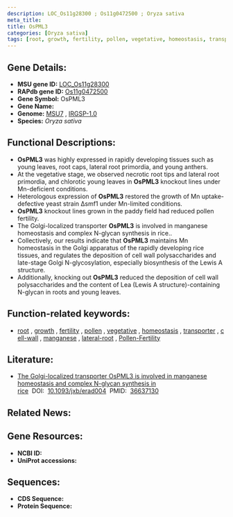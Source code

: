 ```yaml
---
description: LOC_Os11g28300 ; Os11g0472500 ; Oryza sativa
meta_title:
title: OsPML3
categories: [Oryza sativa]
tags: [root, growth, fertility, pollen, vegetative, homeostasis, transporter, cell wall, manganese, lateral root, Pollen Fertility]
---
```


## Gene Details:
- **MSU gene ID:** [LOC_Os11g28300](http://rice.uga.edu/cgi-bin/ORF_infopage.cgi?orf=LOC_Os11g28300)  
- **RAPdb gene ID:** [Os11g0472500](https://rapdb.dna.affrc.go.jp/locus/?name=Os11g0472500)  
- **Gene Symbol:** OsPML3
- **Gene Name:**
- **Genome:**  [MSU7](http://rice.uga.edu/)&nbsp;,&nbsp;[IRGSP-1.0](https://rapdb.dna.affrc.go.jp/download/irgsp1.html)
- **Species:** *Oryza sativa*

## Functional Descriptions:
   - **OsPML3** was highly expressed in rapidly developing tissues such as young leaves, root caps, lateral root primordia, and young anthers.
   - At the vegetative stage, we observed necrotic root tips and lateral root primordia, and chlorotic young leaves in **OsPML3** knockout lines under Mn-deficient conditions.
   - Heterologous expression of **OsPML3** restored the growth of Mn uptake-defective yeast strain Δsmf1 under Mn-limited conditions.
   - **OsPML3** knockout lines grown in the paddy field had reduced pollen fertility.
   - The Golgi-localized transporter **OsPML3** is involved in manganese homeostasis and complex N-glycan synthesis in rice..
   - Collectively, our results indicate that **OsPML3** maintains Mn homeostasis in the Golgi apparatus of the rapidly developing rice tissues, and regulates the deposition of cell wall polysaccharides and late-stage Golgi N-glycosylation, especially biosynthesis of the Lewis A structure.
   - Additionally, knocking out **OsPML3** reduced the deposition of cell wall polysaccharides and the content of Lea (Lewis A structure)-containing N-glycan in roots and young leaves.

## Function-related keywords:
   - [root](/tags/root/)&nbsp;,&nbsp;[growth](/tags/growth/)&nbsp;,&nbsp;[fertility](/tags/fertility/)&nbsp;,&nbsp;[pollen](/tags/pollen/)&nbsp;,&nbsp;[vegetative](/tags/vegetative/)&nbsp;,&nbsp;[homeostasis](/tags/homeostasis/)&nbsp;,&nbsp;[transporter](/tags/transporter/)&nbsp;,&nbsp;[cell-wall](/tags/cell-wall/)&nbsp;,&nbsp;[manganese](/tags/manganese/)&nbsp;,&nbsp;[lateral-root](/tags/lateral-root/)&nbsp;,&nbsp;[Pollen-Fertility](/tags/Pollen-Fertility/)

## Literature:
   - [The Golgi-localized transporter OsPML3 is involved in manganese homeostasis and complex N-glycan synthesis in rice](https://www.doi.org/10.1093/jxb/erad004)&nbsp;&nbsp;DOI:&nbsp;&nbsp;[10.1093/jxb/erad004](https://www.doi.org/10.1093/jxb/erad004)&nbsp;&nbsp;PMID:&nbsp;&nbsp;[36637130](https://pubmed.ncbi.nlm.nih.gov/36637130/)

## Related News:

## Gene Resources:
- **NCBI ID:**  []()
- **UniProt accessions:** [](https://www.uniprot.org/uniprotkb//entry)

## Sequences:
- **CDS Sequence:**
- **Protein Sequence:**

